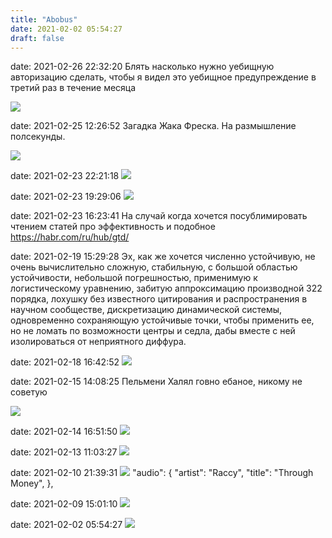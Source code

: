```yaml
---
title: "Abobus"
date: 2021-02-02 05:54:27
draft: false
---
```


date: 2021-02-26 22:32:20
Блять насколько нужно уебищную авторизацию сделать, чтобы я видел это уебищное предупреждение в третий раз в течение месяца

![](/img/vk/Qi2tLhwkoCU.jpg)

date: 2021-02-25 12:26:52
Загадка Жака Фреска. На размышление полсекунды.

![](/img/vk/L7Jg1hM7JqU.jpg)

date: 2021-02-23 22:21:18
![](/img/vk/K_SpMfDR5Oc.jpg)

date: 2021-02-23 19:29:06
![](/img/vk/wZIKhE_EUgk.jpg)

date: 2021-02-23 16:23:41
На случай когда хочется посублимировать чтением статей про эффективность и подобное
https://habr.com/ru/hub/gtd/

date: 2021-02-19 15:29:28
Эх, как же хочется численно устойчивую, не очень вычислительно сложную, стабильную, с большой областью устойчивости, небольшой погрешностью, применимую к логистическому уравнению, забитую аппроксимацию производной 322 порядка, лохушку без известного цитирования и распространения в научном сообществе, дискретизацию динамической системы, одновременно сохраняющую устойчивые точки, чтобы применить ее, но не ломать по возможности центры и седла, дабы вместе с ней изолироваться от неприятного диффура.

date: 2021-02-18 16:42:52
![](/img/vk/CXoIhDlp8cs.jpg)

date: 2021-02-15 14:08:25
Пельмени Халял говно ебаное, никому не советую

![](/img/vk/jDdHaZ15woQ.jpg)

date: 2021-02-14 16:51:50
![](/img/vk/JmTsfUN8F_w.jpg)

date: 2021-02-13 11:03:27
![](/img/vk/RyQkSeylV38.jpg)

date: 2021-02-10 21:39:31
![](/img/vk/oKyrndVZY08.jpg)
      "audio": {
        "artist": "Raccy",
        "title": "Through Money",
      },

date: 2021-02-09 15:01:10
![](/img/vk/4JDPFmgSnPA.jpg)

date: 2021-02-02 05:54:27
![](/img/vk/rpoZUdUcb5Y.jpg)
